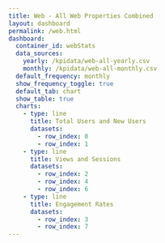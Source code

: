 ```yaml
---
title: Web - All Web Properties Combined
layout: dashboard
permalink: /web.html
dashboard:
  container_id: webStats
  data_sources:
    yearly: /kpidata/web-all-yearly.csv
    monthly: /kpidata/web-all-monthly.csv
  default_frequency: monthly
  show_frequency_toggle: true
  default_tab: chart
  show_table: true
  charts:
    - type: line
      title: Total Users and New Users
      datasets:
        - row_index: 0
        - row_index: 1
    - type: line
      title: Views and Sessions
      datasets:
        - row_index: 2
        - row_index: 4
        - row_index: 6
    - type: line
      title: Engagement Rates
      datasets:
        - row_index: 3
        - row_index: 7
---
```

